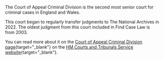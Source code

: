 The Court of Appeal Criminal Division is the second most senior court for criminal cases in England and Wales.

This court began to regularly transfer judgments to The National Archives in 2022. The oldest judgment from this court included in Find Case Law is from 2003.

You can read more about it on the [Court of Appeal Criminal Division page](https://www.gov.uk/courts-tribunals/court-of-appeal-criminal-division){target="\_blank"} on the [HM Courts and Tribunals Service website](https://www.gov.uk/government/organisations/hm-courts-and-tribunals-service/about){target="\_blank"}.
